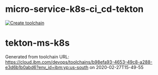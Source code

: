 # micro-service-k8s-ci_cd-tekton

[![Create toolchain](https://cloud.ibm.com/devops/graphics/create_toolchain_button.png)](https://cloud.ibm.com/devops/setup/deploy?repository=https://github.com/jauninb/micro-service-k8s-ci_cd-tekton&env_id=ibm:yp:us-south)

# tekton-ms-k8s

Generated from toolchain URL: https://cloud.ibm.com/devops/toolchains/b98efa93-4653-49c8-a288-e3d6b1b0abd6?env_id=ibm:yp:us-south
on 2020-02-27T15-49-55
